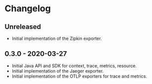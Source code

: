 # Changelog

## Unreleased

- Initial implementation of the Zipkin exporter.

## 0.3.0 - 2020-03-27

- Initial Java API and SDK for context, trace, metrics, resource.
- Initial implementation of the Jaeger exporter.
- Initial implementation of the OTLP exporters for trace and metrics.